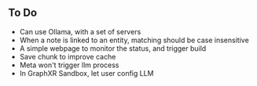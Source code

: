 ## To Do

* Can use Ollama, with a set of servers
* When a note is linked to an entity, matching should be case insensitive
* A simple webpage to monitor the status, and trigger build
* Save chunk to improve cache
* Meta won't trigger llm process
* In GraphXR Sandbox, let user config LLM

